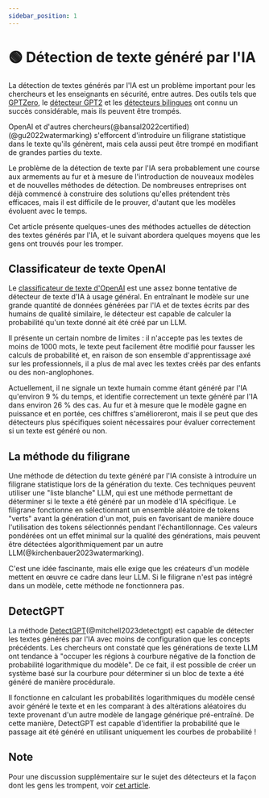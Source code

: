 ```yaml
---
sidebar_position: 1
---
```


# 🟢 Détection de texte généré par l'IA

La détection de textes générés par l'IA est un problème important pour les chercheurs et les enseignants en sécurité, entre autres. Des outils tels que [GPTZero](https://gptzero.me/), le [détecteur GPT2](https://openai-openai-detector.hf.space/) et les [détecteurs bilingues](https://github.com/Hello-SimpleAI/chatgpt-comparison-detection) ont connu un succès considérable, mais ils peuvent être trompés.

OpenAI et d'autres chercheurs(@bansal2022certified)(@gu2022watermarking) s'efforcent d'introduire un filigrane statistique dans le texte qu'ils génèrent, mais cela aussi peut être trompé en modifiant de grandes parties du texte.

Le problème de la détection de texte par l'IA sera probablement une course aux armements au fur et à mesure de l'introduction de nouveaux modèles et de nouvelles méthodes de détection. De nombreuses entreprises ont déjà commencé à construire des solutions qu'elles prétendent très efficaces, mais il est difficile de le prouver, d'autant que les modèles évoluent avec le temps.

Cet article présente quelques-unes des méthodes actuelles de détection des textes générés par l'IA, et le suivant abordera quelques moyens que les gens ont trouvés pour les tromper.

## Classificateur de texte OpenAI

Le [classificateur de texte d'OpenAI](https://platform.openai.com/ai-text-classifier) est une assez bonne tentative de détecteur de texte d'IA à usage général. En entraînant le modèle sur une grande quantité de données générées par l'IA et de textes écrits par des humains de qualité similaire, le détecteur est capable de calculer la probabilité qu'un texte donné ait été créé par un LLM.

Il présente un certain nombre de limites : il n'accepte pas les textes de moins de 1000 mots, le texte peut facilement être modifié pour fausser les calculs de probabilité et, en raison de son ensemble d'apprentissage axé sur les professionnels, il a plus de mal avec les textes créés par des enfants ou des non-anglophones.

Actuellement, il ne signale un texte humain comme étant généré par l'IA qu'environ 9 % du temps, et identifie correctement un texte généré par l'IA dans environ 26 % des cas. Au fur et à mesure que le modèle gagne en puissance et en portée, ces chiffres s'amélioreront, mais il se peut que des détecteurs plus spécifiques soient nécessaires pour évaluer correctement si un texte est généré ou non.

## La méthode du filigrane

Une méthode de détection du texte généré par l'IA consiste à introduire un filigrane statistique lors de la génération du texte. Ces techniques peuvent utiliser une "liste blanche" LLM, qui est une méthode permettant de déterminer si le texte a été généré par un modèle d'IA spécifique. Le filigrane fonctionne en sélectionnant un ensemble aléatoire de tokens "verts" avant la génération d'un mot, puis en favorisant de manière douce l'utilisation des tokens sélectionnés pendant l'échantillonnage. Ces valeurs pondérées ont un effet minimal sur la qualité des générations, mais peuvent être détectées algorithmiquement par un autre LLM(@kirchenbauer2023watermarking).

C'est une idée fascinante, mais elle exige que les créateurs d'un modèle mettent en œuvre ce cadre dans leur LLM. Si le filigrane n'est pas intégré dans un modèle, cette méthode ne fonctionnera pas.

## **DetectGPT**

La méthode [DetectGPT](https://detectgpt.ericmitchell.ai/)(@mitchell2023detectgpt) est capable de détecter les textes générés par l'IA avec moins de configuration que les concepts précédents. Les chercheurs ont constaté que les générations de texte LLM ont tendance à "occuper les régions à courbure négative de la fonction de probabilité logarithmique du modèle". De ce fait, il est possible de créer un système basé sur la courbure pour déterminer si un bloc de texte a été généré de manière procédurale.

Il fonctionne en calculant les probabilités logarithmiques du modèle censé avoir généré le texte et en les comparant à des altérations aléatoires du texte provenant d'un autre modèle de langage générique pré-entraîné. De cette manière, DetectGPT est capable d'identifier la probabilité que le passage ait été généré en utilisant uniquement les courbes de probabilité !

## **Note**

Pour une discussion supplémentaire sur le sujet des détecteurs et la façon dont les gens les trompent, voir [cet article](https://learnprompting.org/docs/miscl/trickery).
